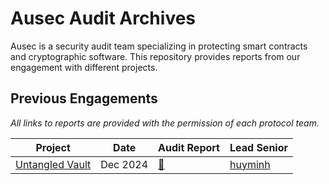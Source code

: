 # Ausec Audit Archives

Ausec is a security audit team specializing in protecting smart contracts and cryptographic software. This repository provides reports from our engagement with different projects.

## Previous Engagements
*All links to reports are provided with the permission of each protocol team.*

| Project | Date | Audit Report | Lead Senior |
|---------|------|--------------|-------------|
|[Untangled Vault](https://docs.untangled.finance/docs/user-documentation/Untangled-Vaults/Intro-to-untangled-vault)|Dec 2024|[📎](audits/2024.12.13%20-%20Untangle%20Finance%20Vault%20-%20Final%20Report.pdf)|[huyminh](https://github.com/huyminh1115)
